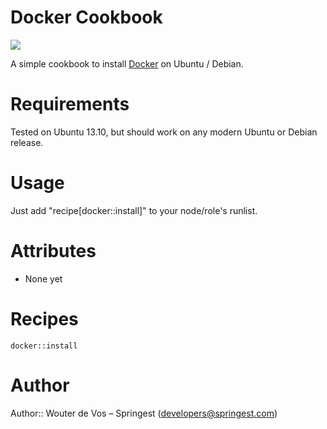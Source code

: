 # Docker Cookbook

![](http://img.springe.st/2014_03_30_15_31_50_ndx9x.jpg)

A simple cookbook to install [Docker](http://docker.io "Docker")
on Ubuntu / Debian.

# Requirements

Tested on Ubuntu 13.10, but should work on any modern
Ubuntu or Debian release.

# Usage

Just add "recipe[docker::install]" to your node/role's runlist.

# Attributes

- None yet

# Recipes

```
docker::install
```

# Author

Author:: Wouter de Vos – Springest (developers@springest.com)

